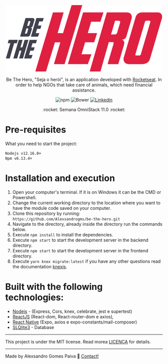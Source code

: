 <div align='center'>
  <img src='./frontend/src/assets/logo.svg' />
  <p>
    Be The Hero, "Seja o herói", is an application developed with <a href="https://rocketseat.com.br/">Rocketseat</a>. In order to help NGOs that take care of animals, which need financial assistance.
    </p> 
</div>

<div align = "center">

![npm](https://img.shields.io/npm/v/npm)
![Bower](https://img.shields.io/bower/l/bootstrap)
<a href="https://www.linkedin.com/in/alexsandrogomes?lipi=urn%3Ali%3Apage%3Ad_flagship3_profile_view_base_contact_details%3BzYMpi8BiTcO1tlEsaI1lFw%3D%3D">
![Linkedin](https://img.shields.io/badge/linkedin-Alexsandro-blue)
</a>

</div>

<p align="center">
 :rocket: Semana OmniStack 11.0 :rocket:
<p>

# Pre-requisites

What you need to start the project:

```
Nodejs v12.16.0+
Npm v6.13.4+
```

# Installation and execution

1. Open your computer's terminal. If it is on Windows it can be the CMD or Powershell.
2. Change the current working directory to the location where you want to have the module code saved on your computer.
3. Clone this repository by running:<br>
   `https://github.com/Alexsandrogms/be-the-hero.git`
4. Navigate to the directory, already inside the directory run the commands below.
5. Execute `npm install` to install the dependencies.
6. Execute `npm start` to start the development server in the backend directory.
7. Execute `npm start` to start the development server in the frontend directory.
8. Execute `yarn knex migrate:latest` if you have any other questions read the documentation [knexjs](http://knexjs.org/).

# Built with the following technologies:

- [Nodejs](https://nodejs.org/en/) - (Express, Cors, knex, celebrate, jest e supertest)
- [ReactJS](https://pt-br.reactjs.org/) (React-dom, React-router-dom e axios),
- [React Native](https://reactnative.dev/) (Expo, axios e expo-constants/mail-composer)
- [SLQlite3](https://www.sqlite.org/index.html) - Database

---

This project is under the MIT license. Read morea [LICENÇA](https://github.com/Alexsandrogms/be-the-hero/blob/master/LICENSE.md) for details.

---

Made by Alexsandro Gomes Paiva :facepunch: [Contact!](https://www.linkedin.com/in/alexsandrogomes?lipi=urn%3Ali%3Apage%3Ad_flagship3_profile_view_base_contact_details%3BzYMpi8BiTcO1tlEsaI1lFw%3D%3D)

